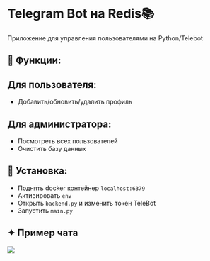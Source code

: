 # Telegram Bot на Redis📚
Приложение для управления пользователями на Python/Telebot

## 💬 Функции:
## Для пользователя:
- Добавить/обновить/удалить профиль
## Для администратора:
- Посмотреть всех пользователей
- Очистить базу данных

## 📝 Установка:
- Поднять docker контейнер `localhost:6379`
- Активировать `env`
- Открыть `backend.py` и изменить токен TeleBot
- Запустить `main.py`

## ✦ Пример чата
<img src="https://github.com/xgorprod/TGBot_Redis/assets/69267941/40f840d0-1191-43f8-8b16-db5662ce83d9"></img>
